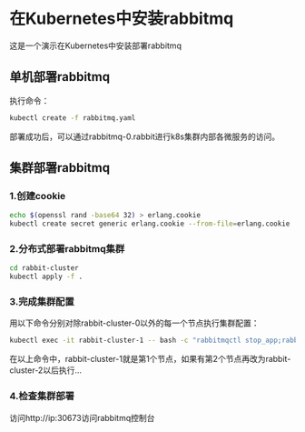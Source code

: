 # 在Kubernetes中安装rabbitmq
这是一个演示在Kubernetes中安装部署rabbitmq
## 单机部署rabbitmq
执行命令：

```bash
kubectl create -f rabbitmq.yaml
```
部署成功后，可以通过rabbitmq-0.rabbit进行k8s集群内部各微服务的访问。

## 集群部署rabbitmq
### 1.创建cookie

```bash
echo $(openssl rand -base64 32) > erlang.cookie
kubectl create secret generic erlang.cookie --from-file=erlang.cookie
```

### 2.分布式部署rabbitmq集群

```bash
cd rabbit-cluster
kubectl apply -f .
```

### 3.完成集群配置
用以下命令分别对除rabbit-cluster-0以外的每一个节点执行集群配置：

```bash
kubectl exec -it rabbit-cluster-1 -- bash -c "rabbitmqctl stop_app;rabbitmqctl join_cluster rabbit@rabbit-cluster-0.rabbit-cluster.default.svc.cluster.local;rabbitmqctl start_app"
```
在以上命令中，rabbit-cluster-1就是第1个节点，如果有第2个节点再改为rabbit-cluster-2以后执行...

### 4.检查集群部署
访问http://ip:30673访问rabbitmq控制台

